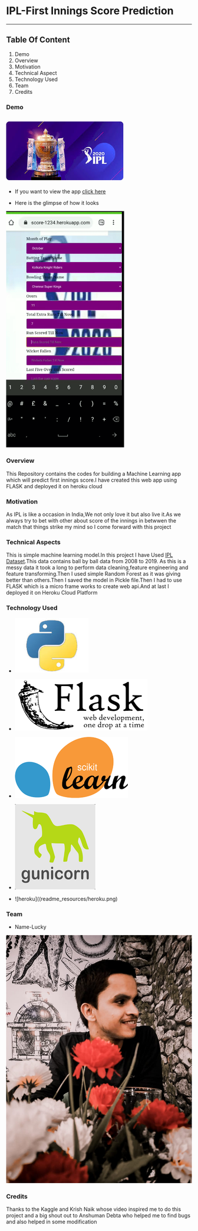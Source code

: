 # IPL-First Innings Score Prediction
-------
## Table Of Content
1. Demo
2. Overview
3. Motivation
4. Technical Aspect
5. Technology Used
6. Team
7. Credits

### Demo
![DREAM11 IPL](readme_resources/ipl5.jpg)
- 
- If you want to view the app
[click here](https://ipl-first-innings-score-1234.herokuapp.com/)



- Here is the glimpse of how it looks






![GIF](readme_resources/video-to-gif-converter.gif)


### Overview
This Repository contains the codes for building a Machine Learning app which will predict first innings score.I have created this web app using FLASK and deployed it on heroku cloud

### Motivation
As IPL is like a occasion in India,We not only love it but also live it.As we always try to bet with other about score of the innings in betwwen the match that things strike my mind so I come forward with this project

### Technical Aspects
This is simple machine learning model.In this project I have Used [IPL Dataset](https://www.kaggle.com/nowke9/ipldata).This data contains ball by ball data from 2008 to 2019. As this is a messy data it took a long to perform data cleaning,feature engineering and feature transforming.Then I used simple Random Forest as it was giving better than others.Then I saved the model in Pickle file.Then I had to use FLASK which is a micro frame works to create web api.And at last I deployed it on Heroku Cloud Platform

### Technology Used
- ![Python](readme_resources/pyimg.jpg "Python")

- ![Flask](readme_resources/Flaskimg.png)

- ![Sklearn](readme_resources/sklearnimg.png)

- ![Gunicorn](readme_resources/Gunicornimg.png)

- ![heroku]((readme_resources/heroku.png)


### Team
- Name-Lucky

![Photo](readme_resources/IMG-20200613-WA0002.jpg)



### Credits
Thanks to the Kaggle and Krish Naik whose video inspired me to do this project and a big shout out to Anshuman Debta who helped me to find bugs and also helped in some modification 
